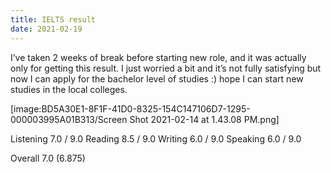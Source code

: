```yaml
---
title: IELTS result
date: 2021-02-19
---
```


I’ve taken 2 weeks of break before starting new role, and it was actually only for getting this result. I just worried a bit and it’s not fully satisfying but now I can apply for the bachelor level of studies :) hope I can start new studies in the local colleges.
<br>

[image:BD5A30E1-8F1F-41D0-8325-154C147106D7-1295-000003995A01B313/Screen Shot 2021-02-14 at 1.43.08 PM.png]
<br>

Listening 7.0 / 9.0
Reading 8.5 / 9.0
Writing 6.0 / 9.0
Speaking 6.0 / 9.0
<br>

Overall 7.0 (6.875)
<br>

